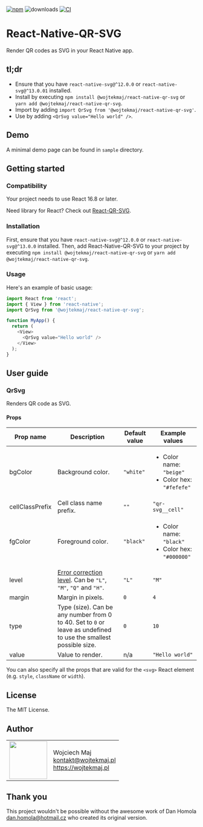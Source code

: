 [![npm](https://img.shields.io/npm/v/@wojtekmaj/react-native-qr-svg.svg)](https://www.npmjs.com/package/@wojtekmaj/react-native-qr-svg) ![downloads](https://img.shields.io/npm/dt/@wojtekmaj/react-native-qr-svg.svg) [![CI](https://github.com/wojtekmaj/react-native-qr-svg/workflows/CI/badge.svg)](https://github.com/wojtekmaj/react-native-qr-svg/actions)

# React-Native-QR-SVG

Render QR codes as SVG in your React Native app.

## tl;dr

- Ensure that you have `react-native-svg@^12.0.0` or `react-native-svg@^13.0.01` installed.
- Install by executing `npm install @wojtekmaj/react-native-qr-svg` or `yarn add @wojtekmaj/react-native-qr-svg`.
- Import by adding `import QrSvg from '@wojtekmaj/react-native-qr-svg'`.
- Use by adding `<QrSvg value="Hello world" />`.

## Demo

A minimal demo page can be found in `sample` directory.

## Getting started

### Compatibility

Your project needs to use React 16.8 or later.

Need library for React? Check out [React-QR-SVG](https://github.com/wojtekmaj/react-qr-svg).

### Installation

First, ensure that you have `react-native-svg@^12.0.0` or `react-native-svg@^13.0.0` installed. Then, add React-Native-QR-SVG to your project by executing `npm install @wojtekmaj/react-native-qr-svg` or `yarn add @wojtekmaj/react-native-qr-svg`.

### Usage

Here's an example of basic usage:

```js
import React from 'react';
import { View } from 'react-native';
import QrSvg from '@wojtekmaj/react-native-qr-svg';

function MyApp() {
  return (
    <View>
      <QrSvg value="Hello world" />
    </View>
  );
}
```

## User guide

### QrSvg

Renders QR code as SVG.

#### Props

| Prop name       | Description                                                                                                             | Default value | Example values                                                         |
| --------------- | ----------------------------------------------------------------------------------------------------------------------- | ------------- | ---------------------------------------------------------------------- |
| bgColor         | Background color.                                                                                                       | `"white"`     | <ul><li>Color name: `"beige"`</li><li>Color hex: `"#fefefe"`</li></ul> |
| cellClassPrefix | Cell class name prefix.                                                                                                 | `""`          | `"qr-svg__cell"`                                                       |
| fgColor         | Foreground color.                                                                                                       | `"black"`     | <ul><li>Color name: `"black"`</li><li>Color hex: `"#000000"`</li></ul> |
| level           | [Error correction level](https://en.wikipedia.org/wiki/QR_code#Error_correction). Can be `"L"`, `"M"`, `"Q"` and `"H"`. | `"L"`         | `"M"`                                                                  |
| margin          | Margin in pixels.                                                                                                       | `0`           | `4`                                                                    |
| type            | Type (size). Can be any number from 0 to 40. Set to `0` or leave as undefined to use the smallest possible size.        | `0`           | `10`                                                                   |
| value           | Value to render.                                                                                                        | n/a           | `"Hello world"`                                                        |

You can also specify all the props that are valid for the `<svg>` React element (e.g. `style`, `className` or `width`).

## License

The MIT License.

## Author

<table>
  <tr>
    <td>
      <img src="https://github.com/wojtekmaj.png?s=100" width="100">
    </td>
    <td>
      Wojciech Maj<br />
      <a href="mailto:kontakt@wojtekmaj.pl">kontakt@wojtekmaj.pl</a><br />
      <a href="https://wojtekmaj.pl">https://wojtekmaj.pl</a>
    </td>
  </tr>
</table>

## Thank you

This project wouldn't be possible without the awesome work of Dan Homola <dan.homola@hotmail.cz> who created its original version.
